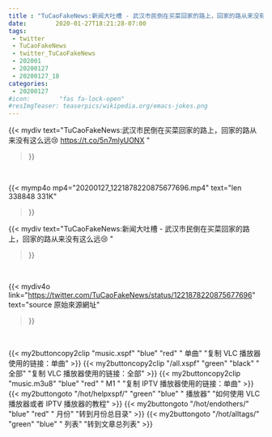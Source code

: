 ```yaml
---
title : "TuCaoFakeNews:新闻大吐槽 - 武汉市民倒在买菜回家的路上，回家的路从来没有这么远😢 "
date:        2020-01-27T18:21:28-07:00
tags:
 - twitter
 - TuCaoFakeNews
 - twitter_TuCaoFakeNews
 - 202001
 - 20200127
 - 20200127_18
categories:
 - 20200127
#icon:        "fas fa-lock-open"
#resImgTeaser: teaserpics/wikipedia.org/emacs-jokes.png
---
```


{{< mydiv text="TuCaoFakeNews:武汉市民倒在买菜回家的路上，回家的路从来没有这么远😢  https://t.co/5n7mlyUONX "
>}}
<br>


{{< mymp4o mp4="20200127_1221878220875677696.mp4"
text="len 338848    331K"
>}}


{{< mydiv text="TuCaoFakeNews:新闻大吐槽 - 武汉市民倒在买菜回家的路上，回家的路从来没有这么远😢 "
>}}
<br>

{{< mydiv4o link="https://twitter.com/TuCaoFakeNews/status/1221878220875677696"
text="source 原始來源網址"
>}}


<br>

{{< my2buttoncopy2clip "music.xspf"        "blue"   "red"    " 单曲"  "复制 VLC 播放器使用的链接：单曲" >}} {{< my2buttoncopy2clip "/all.xspf"         "green"  "black"  " 全部"  "复制 VLC 播放器使用的链接：全部" >}} {{< my2buttoncopy2clip "music.m3u8"        "blue"   "red"    " M1 "    "复制 IPTV 播放器使用的链接：单曲" >}} {{< my2buttongoto      "/hot/helpxspf/"    "green"  "blue"   " 播放器" "如何使用 VLC 播放器或者 IPTV 播放器的教程" >}} {{< my2buttongoto      "/hot/endothers/"   "blue"   "red"    " 月份"   "转到月份总目录" >}} {{< my2buttongoto      "/hot/alltags/"     "green"  "blue"   " 列表"   "转到文章总列表" >}} 

